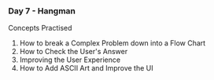 <h3>Day 7 - Hangman </h3>

Concepts Practised
<ol>
    <li>How to break a Complex Problem down into a Flow Chart</li>
    <li>How to Check the User's Answer</li>
    <li>Improving the User Experience</li>
    <li>How to Add ASCII Art and Improve the UI</li>
</ol>



